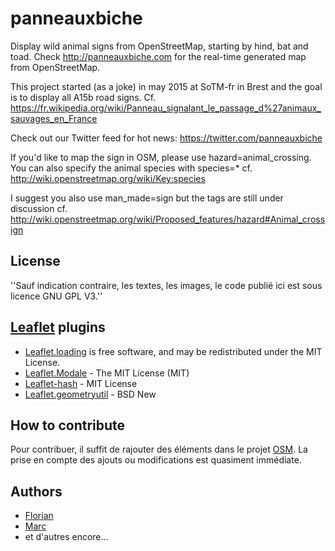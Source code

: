 # panneauxbiche
Display wild animal signs from OpenStreetMap, starting by hind, bat and toad.
Check http://panneauxbiche.com for the real-time generated map from OpenStreetMap.

This project started (as a joke) in may 2015 at SoTM-fr in Brest and the goal is to display all A15b road signs.
Cf. https://fr.wikipedia.org/wiki/Panneau_signalant_le_passage_d%27animaux_sauvages_en_France

Check out our Twitter feed for hot news: https://twitter.com/panneauxbiche

If you'd like to map the sign in OSM, please use hazard=animal_crossing. You can also specify the animal species with species=* cf. http://wiki.openstreetmap.org/wiki/Key:species

I suggest you also use man_made=sign but the tags are still under discussion cf. http://wiki.openstreetmap.org/wiki/Proposed_features/hazard#Animal_crossign

## License
''Sauf indication contraire, les textes, les images, le code publié ici est sous licence GNU GPL V3.''

## [Leaflet] plugins
- [Leaflet.loading] is free software, and may be redistributed under the MIT License.
- [Leaflet.Modale] - The MIT License (MIT)
- [Leaflet-hash] - MIT License 
- [Leaflet.geometryutil] - BSD New

## How to contribute
Pour contribuer, il suffit de rajouter des éléments dans le projet [OSM]. La prise en compte des ajouts ou modifications est quasiment immédiate.

## Authors
* [Florian](https://github.com/overflorian)
* [Marc](https://github.com/Marcussacapuces91)
* et d'autres encore...

[Leaflet]:         https://github.com/Leaflet/Leaflet
[Leaflet.loading]: https://github.com/ebrelsford/Leaflet.loading
[Leaflet.Modale]:  https://github.com/w8r/Leaflet.Modal/
[Leaflet-hash]:    https://github.com/mlevans/leaflet-hash
[Leaflet.geometryutil]: https://github.com/makinacorpus/Leaflet.GeometryUtil
[OSM]: https://www.openstreetmap.org
